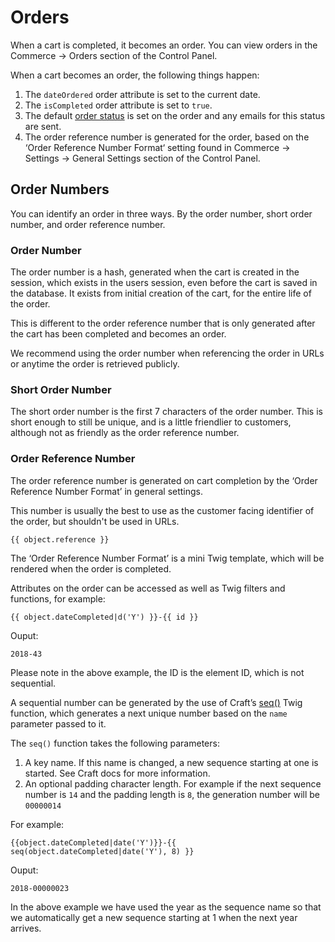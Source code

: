 # Orders

When a cart is completed, it becomes an order. You can view orders in the Commerce → Orders section of the Control Panel. 

When a cart becomes an order, the following things happen:

1) The `dateOrdered` order attribute is set to the current date.
2) The `isCompleted` order attribute is set to `true`.
3) The default [order status](custom-order-statuses.md) is set on the order and any emails for this status are sent.
4) The order reference number is generated for the order, based on the ‘Order Reference Number Format‘ setting found in Commerce → Settings → General Settings section of the Control Panel. 

## Order Numbers

You can identify an order in three ways. By the order number, short order number, and order reference number.

### Order Number

The order number is a hash, generated when the cart is created in the session, which exists in the users session, even before the cart is saved 
in the database. It exists from initial creation of the cart, for the entire life of the order.  

This is different to the order reference number that is only generated after the cart has been completed and becomes an order. 

We recommend using the order number when referencing the order in URLs or anytime the order is retrieved publicly. 

### Short Order Number

The short order number is the first 7 characters of the order number. 
This is short enough to still be unique, and is a little friendlier to customers, although not as friendly as the order reference number.

### Order Reference Number

The order reference number is generated on cart completion by the ‘Order Reference Number Format’ in general settings.

This number is usually the best to use as the customer facing identifier of the order, but shouldn't be used in URLs.

```twig
{{ object.reference }}
```

The ‘Order Reference Number Format’ is a mini Twig template, which will be rendered when the order is completed.

Attributes on the order can be accessed as well as Twig filters and functions, for example:

```twig
{{ object.dateCompleted|d('Y') }}-{{ id }}
```

Ouput:
```
2018-43
```

Please note in the above example, the ID is the element ID, which is not sequential.

A sequential number can be generated by the use of Craft’s [seq()](https://docs.craftcms.com/v3/dev/functions.html#seq-name-length-next) Twig function, which generates a next unique number based on the `name` parameter passed to it.

The `seq()` function takes the following parameters:

1. A key name. If this name is changed, a new sequence starting at one is started. See Craft docs for more information.
2. An optional padding character length. For example if the next sequence number is `14` and the padding length is `8`, the generation number will be `00000014` 

For example:
```twig
{{object.dateCompleted|date('Y')}}-{{ seq(object.dateCompleted|date('Y'), 8) }}
```

Ouput:
```
2018-00000023
```

In the above example we have used the year as the sequence name so that we automatically get a new sequence starting at 1 when the next year arrives.

